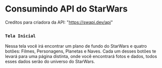 # Consumindo API do StarWars

Creditos para criadora da API: "https://swapi.dev/api"

## 


### `Tela Inicial`

Nessa tela você irá encontrar um plano de fundo do StarWars e quatro botões: Filmes, Personagens, Planetas e Naves. Cada um desses botões te levará para uma página distinta, onde você encontrará fotos e dados, todos esses dados serão do universo do StarWars.

## 
